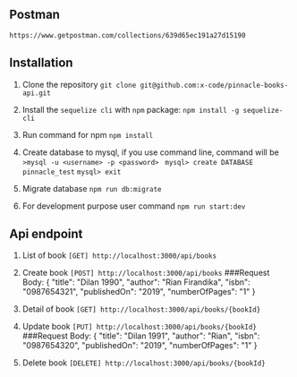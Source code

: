 
## Postman
```https://www.getpostman.com/collections/639d65ec191a27d15190```

## Installation
 1. Clone the repository ```git clone git@github.com:x-code/pinnacle-books-api.git```
 2. Install the ```sequelize cli``` with `npm` package: ```npm install -g sequelize-cli```

 3. Run command for npm ```npm install```
 4. Create database to mysql, if you use command line, command will be
    ```>mysql -u <username> -p <password> ```
    ```mysql> create DATABASE pinnacle_test```
    ```mysql> exit```
 5. Migrate database  ```npm run db:migrate```
 6. For development purpose user command ```npm run start:dev```

 ## Api endpoint

 1. List of book ```[GET] http://localhost:3000/api/books```

 2. Create book ```[POST] http://localhost:3000/api/books``` 
 ###Request Body:
        {
                "title": "Dilan 1990",
                "author": "Rian Firandika",
                "isbn": "0987654321",
                "publishedOn": "2019",
                "numberOfPages": "1"
        }
3. Detail of book ```[GET] http://localhost:3000/api/books/{bookId}```

4. Update book ```[PUT] http://localhost:3000/api/books/{bookId}``` 
###Request Body:
        {
                "title": "Dilan 1991",
                "author": "Rian",
                "isbn": "0987654320",
                "publishedOn": "2019",
                "numberOfPages": "1"
        }

5. Delete book ```[DELETE] http://localhost:3000/api/books/{bookId}```

